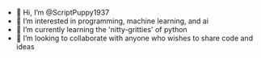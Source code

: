 - 👋 Hi, I’m @ScriptPuppy1937
- 👀 I’m interested in programming, machine learning, and ai
- 🌱 I’m currently learning the 'nitty-gritties' of python
- 💞️ I’m looking to collaborate with anyone who wishes to share code and ideas
<!---
- 📫 How to reach me at (well, I'll let you know when the time comes)


ScriptPuppy1937/ScriptPuppy1937 is a ✨ special ✨ repository because its `README.md` (this file) appears on your GitHub profile.
You can click the Preview link to take a look at your changes.
--->
